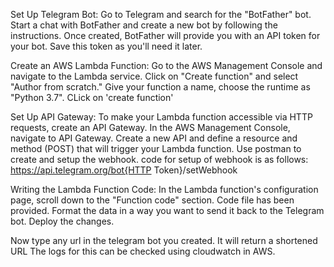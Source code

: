 Set Up Telegram Bot:
Go to Telegram and search for the "BotFather" bot.
Start a chat with BotFather and create a new bot by following the instructions.
Once created, BotFather will provide you with an API token for your bot. Save this token as you'll need it later.

Create an AWS Lambda Function:
Go to the AWS Management Console and navigate to the Lambda service.
Click on "Create function" and select "Author from scratch."
Give your function a name, choose the runtime as "Python 3.7".
CLick on 'create function'

Set Up API Gateway:
To make your Lambda function accessible via HTTP requests, create an API Gateway.
In the AWS Management Console, navigate to API Gateway.
Create a new API and define a resource and method (POST) that will trigger your Lambda function.
Use postman to create and setup the webhook.
code for setup of webhook is as follows:
https://api.telegram.org/bot{HTTP Token}/setWebhook

Writing the Lambda Function Code:
In the Lambda function's configuration page, scroll down to the "Function code" section.
Code file has been provided.
Format the data in a way you want to send it back to the Telegram bot.
Deploy the changes.

Now type any url in the telegram bot you created.
It will return a shortened URL
The logs for this can be checked using cloudwatch in AWS.


